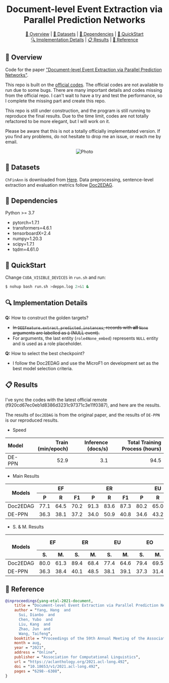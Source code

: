 <div align="center">
  <h1>Document-level Event Extraction via Parallel Prediction Networks</h1>
  <a href="#overview">🧱 Overview</a> | <a href="#datasets">💾 Datasets</a> | <a href="#dependencies">🌴 Dependencies</a> | <a href="#quickstart">🚀 QuickStart</a> <br />
  <a href="#implementation-detail">🔍 Implementation Details</a> | <a href="#results">📋 Results</a> | <a href="#reference">💌 Reference</a>
</div>


<h2 id="overview">🧱 Overview</h2>

Code for the paper ["Document-level Event Extraction via Parallel Prediction Networks"](https://aclanthology.org/2021.acl-long.492/).

This repo is built on the [official codes](https://github.com/HangYang-NLP/DE-PPN).
The official codes are not available to run due to some bugs.
There are many important details and codes missing from the official repo.
I can't wait to have a try and test the performance, so I complete the missing part and create this repo.

This repo is still under construction, and the program is still running to reproduce the final results.
Due to the time limit, codes are not totally refactored to be more elegant, but I will work on it.

Please be aware that this is not a totally officially implementated version.
If you find any problems, do not hesitate to drop me an issue, or reach me by email.

<p align="center">
  <img src="./overview.png" alt="Photo" style="width=100%;">
</p>

<h2 id="datasets">💾 Datasets</h2>

`ChFinAnn` is downloaded from [Here](https://github.com/dolphin-zs/Doc2EDAG/blob/master/Data.zip).
Data preprocessing, sentence-level extraction and evaluation metrics follow [Doc2EDAG](https://github.com/dolphin-zs/Doc2EDAG).

<h2 id="dependencies">🌴 Dependencies</h2>

Python >= 3.7
- pytorch=1.7.1
- transformers=4.6.1
- tensorboardX=2.4
- numpy=1.20.3
- scipy=1.7.1
- tqdm=4.61.0

<h2 id="quickstart">🚀 QuickStart</h2>

Change `CUDA_VISIBLE_DEVICES` in `run.sh` and run:

```bash
$ nohup bash run.sh >deppn.log 2>&1 &
```

<h2 id="implementation-detail">🔍 Implementation Details</h2>

**Q:** How to construct the golden targets?
- ~~In `DEEFeature.extract_predicted_instances`, records with **all** `None` arguments are labelled as `0` (NULL event).~~
- For arguments, the last entity (`role4None_embed`) represents `NULL` entity and is used as a role placeholder.

**Q:** How to select the best checkpoint?
- I follow the Doc2EDAG and use the MicroF1 on development set as the best model selection criteria.


<h2 id="results">📋 Results</h2>

I've sync the codes with the latest official remote (f920cd67ec0eb1d8386d3231c97371c3e11f0387), and here are the results.

The results of `Doc2EDAG` is from the original paper, and the results of `DE-PPN` is our reproduced results.

- Speed

| Model  | Train (min/epoch) | Inference (docs/s) | Total Training Process (hours) |
| :----- | ----------------: | -----------------: | -----------------------------: |
| DE-PPN |             52.9  |               3.1  |                          94.5  |

- Main Results

<table>
<thead>
  <tr>
    <th rowspan="2">Models</th>
    <th colspan="3">EF</th>
    <th colspan="3">ER</th>
    <th colspan="3">EU</th>
    <th colspan="3">EO</th>
    <th colspan="3">EP</th>
    <th colspan="3">Overall Macro</th>
    <th colspan="3">Overall Micro</th>
  </tr>
  <tr>
    <th>P</th>
    <th>R</th>
    <th>F1</th>
    <th>P</th>
    <th>R</th>
    <th>F1</th>
    <th>P</th>
    <th>R</th>
    <th>F1</th>
    <th>P</th>
    <th>R</th>
    <th>F1</th>
    <th>P</th>
    <th>R</th>
    <th>F1</th>
    <th>P</th>
    <th>R</th>
    <th>F1</th>
    <th>P</th>
    <th>R</th>
    <th>F1</th>
  </tr>
</thead>
<tbody>
  <tr>
    <td>Doc2EDAG</td>
    <td>77.1</td>
    <td>64.5</td>
    <td>70.2</td>
    <td>91.3</td>
    <td>83.6</td>
    <td>87.3</td>
    <td>80.2</td>
    <td>65.0</td>
    <td>71.8</td>
    <td>82.1</td>
    <td>69.0</td>
    <td>75.0</td>
    <td>80.0</td>
    <td>74.8</td>
    <td>77.3</td>
    <td></td>
    <td></td>
    <td>76.3</td>
    <td></td>
    <td></td>
    <td></td>
  </tr>
  <tr>
    <td>DE-PPN</td>
    <td>36.3</td>
    <td>38.1</td>
    <td>37.2</td>
    <td>34.0</td>
    <td>50.9</td>
    <td>40.8</td>
    <td>34.6</td>
    <td>43.2</td>
    <td>38.4</td>
    <td>32.0</td>
    <td>39.8</td>
    <td>35.5</td>
    <td>44.5</td>
    <td>38.9</td>
    <td>41.5</td>
    <td>36.3</td>
    <td>42.2</td>
    <td>38.7</td>
    <td>38.8</td>
    <td>42.0</td>
    <td>40.4</td>
  </tr>
</tbody>
</table>

- S. & M. Results

<table>
<thead>
  <tr>
    <th rowspan="2">Models</th>
    <th colspan="2">EF</th>
    <th colspan="2">ER</th>
    <th colspan="2">EU</th>
    <th colspan="2">EO</th>
    <th colspan="2">EP</th>
    <th colspan="2">Overall Macro</th>
    <th colspan="2">Overall Micro</th>
  </tr>
  <tr>
    <th>S.</th>
    <th>M.</th>
    <th>S.</th>
    <th>M.</th>
    <th>S.</th>
    <th>M.</th>
    <th>S.</th>
    <th>M.</th>
    <th>S.</th>
    <th>M.</th>
    <th>S.</th>
    <th>M.</th>
    <th>S.</th>
    <th>M.</th>
  </tr>
</thead>
<tbody>
  <tr>
    <td>Doc2EDAG</td>
    <td>80.0</td>
    <td>61.3</td>
    <td>89.4</td>
    <td>68.4</td>
    <td>77.4</td>
    <td>64.6</td>
    <td>79.4</td>
    <td>69.5</td>
    <td>85.5</td>
    <td>72.5</td>
    <td>82.3</td>
    <td>67.3</td>
    <td></td>
    <td></td>
  </tr>
  <tr>
    <td>DE-PPN</td>
    <td>36.3</td>
    <td>38.4</td>
    <td>40.1</td>
    <td>48.5</td>
    <td>38.1</td>
    <td>39.1</td>
    <td>37.3</td>
    <td>31.4</td>
    <td>40.3</td>
    <td>42.7</td>
    <td>38.4</td>
    <td>40.0</td>
    <td>39.6</td>
    <td>41.7</td>
  </tr>
</tbody>
</table>

<h2 id="reference">💌 Reference</h2>

```bibtex
@inproceedings{yang-etal-2021-document,
    title = "Document-level Event Extraction via Parallel Prediction Networks",
    author = "Yang, Hang  and
      Sui, Dianbo  and
      Chen, Yubo  and
      Liu, Kang  and
      Zhao, Jun  and
      Wang, Taifeng",
    booktitle = "Proceedings of the 59th Annual Meeting of the Association for Computational Linguistics and the 11th International Joint Conference on Natural Language Processing (Volume 1: Long Papers)",
    month = aug,
    year = "2021",
    address = "Online",
    publisher = "Association for Computational Linguistics",
    url = "https://aclanthology.org/2021.acl-long.492",
    doi = "10.18653/v1/2021.acl-long.492",
    pages = "6298--6308",
}
```

